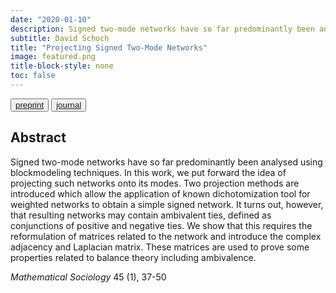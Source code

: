 ```yaml
---
date: "2020-01-10"
description: Signed two-mode networks have so far predominantly been analysed using blockmodeling techniques. In this work, we put forward the idea of projecting such networks onto its modes. Two projection methods are  introduced which allow the application of known dichotomization tool for weighted networks to obtain a simple signed network...
subtitle: David Schoch
title: "Projecting Signed Two-Mode Networks"
image: featured.png
title-block-style: none
toc: false
---
```


<button type="button" class="btn btn-outline-success"><a href="../../static/files/s-pstmn-20.pdf">preprint</a></button>
<button type="button" class="btn btn-outline-success"><a href="https://doi.org/10.1080/0022250X.2019.1711376">journal</a></button>


## Abstract 
Signed two-mode networks have so far predominantly been analysed using blockmodeling techniques. In this work, we put forward the idea of projecting such networks onto its modes. Two projection methods are  introduced which allow the application of known dichotomization tool for weighted networks to obtain a simple signed network. It turns out, however, that resulting networks may contain ambivalent ties, defined as conjunctions of positive and negative ties. We show that this requires the reformulation of matrices related to the network and introduce the complex adjacency and Laplacian matrix. These matrices are used to prove some properties related to balance theory including ambivalence.

*Mathematical Sociology* 45 (1), 37-50